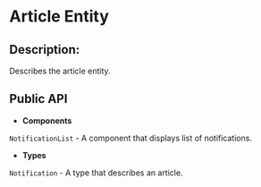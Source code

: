 # Article Entity

## Description:

Describes the article entity.

## Public API
- **Components**

`NotificationList` - A component that displays list of notifications.

- **Types**

`Notification` - A type that describes an article.






